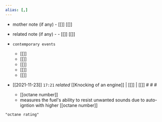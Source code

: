 ```yaml
---
alias: [,]
---
```

- mother note (if any)
		- [[]] [[]]
- related note (if any) -
		- [[]] [[]]
- `contemporary events`
	- [[]]
	- [[]]
	- [[]]
	- [[]]
	- [[]]

- [[2021-11-23]]  `17:21` _related_ [[Knocking of an engine]] | [[]] | [[]] # # #
	- [[octane number]]
	- measures the fuel's ability to resist unwanted sounds due to auto-igntion with higher [[octane number]]

```query
"octane rating"
```